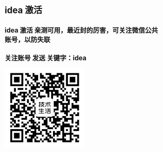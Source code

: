 # idea 激活
## idea 激活 亲测可用，最近封的厉害，可关注微信公共账号，以防失联
## 关注账号 发送 关键字：idea
![扫码关注idea激活](./jishushenghuoerweima.jpg)
